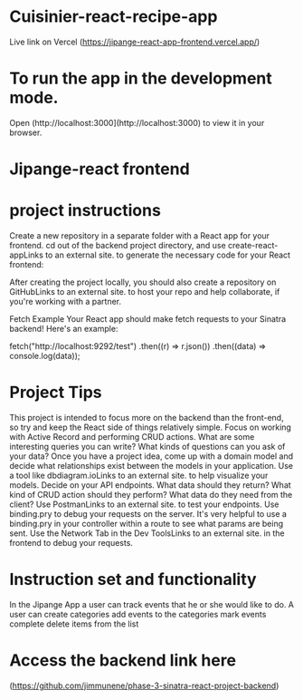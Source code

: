 # Cuisinier-react-recipe-app
Live link on Vercel
(https://jipange-react-app-frontend.vercel.app/)

# To run the app in the development mode.
Open (http://localhost:3000](http://localhost:3000) to view it in your browser.
# Jipange-react frontend
# project instructions
Create a new repository in a separate folder with a React app for your frontend. cd out of the backend project directory, and use create-react-appLinks to an external site. to generate the necessary code for your React frontend:

After creating the project locally, you should also create a repository on GitHubLinks to an external site. to host your repo and help collaborate, if you're working with a partner.

Fetch Example
Your React app should make fetch requests to your Sinatra backend! Here's an example:

fetch("http://localhost:9292/test")
.then((r) => r.json())
.then((data) => console.log(data));

# Project Tips
This project is intended to focus more on the backend than the front-end, so try and keep the React side of things relatively simple. Focus on working with Active Record and performing CRUD actions. What are some interesting queries you can write? What kinds of questions can you ask of your data?
Once you have a project idea, come up with a domain model and decide what relationships exist between the models in your application. Use a tool like dbdiagram.ioLinks to an external site. to help visualize your models.
Decide on your API endpoints. What data should they return? What kind of CRUD action should they perform? What data do they need from the client?
Use PostmanLinks to an external site. to test your endpoints.
Use binding.pry to debug your requests on the server. It's very helpful to use a binding.pry in your controller within a route to see what params are being sent.
Use the Network Tab in the Dev ToolsLinks to an external site. in the frontend to debug your requests.

# Instruction set and functionality

In the Jipange App a user can track events that he or she would like to do.
A user can create categories
add events to the categories
mark events complete
delete items from the list

# Access the backend link here 

(https://github.com/jimmunene/phase-3-sinatra-react-project-backend)


